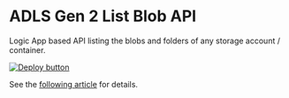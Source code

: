 # ADLS Gen 2 List Blob API

Logic App based API listing the blobs and folders of any storage account / container.

[![Deploy button](http://azuredeploy.net/deploybutton.png)](https://portal.azure.com/#create/Microsoft.Template/uri/https%3A%2F%2Fraw.githubusercontent.com%2Fvplauzon%2Fstorage%2Fmaster%2Fadls-list-blobs-api%2Fdeploy.json)

See the [following article](TODO) for details.
